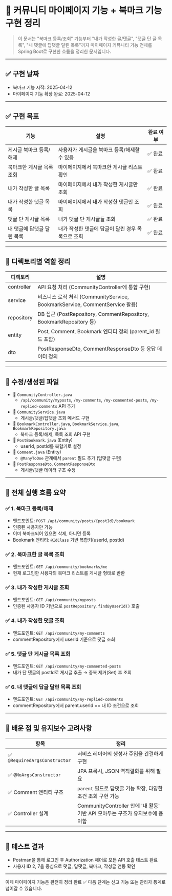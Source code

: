 # 📌 커뮤니티 마이페이지 기능 + 북마크 기능 구현 정리

> 이 문서는 "북마크 등록/조회" 기능부터 "내가 작성한 글/댓글", "댓글 단 글 목록", "내 댓글에 답댓글 달린 목록"까지 마이페이지 커뮤니티 기능 전체를 Spring Boot로 구현한 흐름을 정리한 문서입니다.

---

## ✅ 구현 날짜
- 북마크 기능 시작: 2025-04-12
- 마이페이지 기능 확장 완료: 2025-04-12

---

## ✅ 구현 목표
| 기능 | 설명 | 완료 여부 |
|------|------|------------|
| 게시글 북마크 등록/해제 | 사용자가 게시글을 북마크 등록/해제할 수 있음 | ✅ 완료
| 북마크한 게시글 목록 조회 | 마이페이지에서 북마크한 게시글 리스트 확인 | ✅ 완료
| 내가 작성한 글 목록 | 마이페이지에서 내가 작성한 게시글만 조회 | ✅ 완료
| 내가 작성한 댓글 목록 | 마이페이지에서 내가 작성한 댓글만 조회 | ✅ 완료
| 댓글 단 게시글 목록 | 내가 댓글 단 게시글들 조회 | ✅ 완료
| 내 댓글에 답댓글 달린 목록 | 내가 작성한 댓글에 답글이 달린 경우 목록으로 조회 | ✅ 완료

---

## 📁 디렉토리별 역할 정리
| 디렉토리 | 설명 |
|----------|------|
| controller | API 요청 처리 (CommunityController에 통합 구현) |
| service | 비즈니스 로직 처리 (CommunityService, BookmarkService, CommentService 활용) |
| repository | DB 접근 (PostRepository, CommentRepository, BookmarkRepository 등) |
| entity | Post, Comment, Bookmark 엔티티 정의 (parent_id 필드 포함) |
| dto | PostResponseDto, CommentResponseDto 등 응답 데이터 정의 |

---

## 🔧 수정/생성된 파일
- 📄 `CommunityController.java`
    - `/api/community/myposts`, `/my-comments`, `/my-commented-posts`, `/my-replied-comments` API 추가
- 📄 `CommunityService.java`
    - 게시글/댓글/답댓글 조회 메서드 구현
- 📄 `BookmarkController.java`, `BookmarkService.java`, `BookmarkRepository.java`
    - 북마크 등록/해제, 목록 조회 API 구현
- 📄 `PostBookmark.java` (Entity)
    - userId, postId를 복합키로 설정
- 📄 `Comment.java` (Entity)
    - `@ManyToOne` 관계에서 `parent` 필드 추가 (답댓글 구현)
- 📄 `PostResponseDto`, `CommentResponseDto`
    - 게시글/댓글 데이터 구조 수정

---

## 🧭 전체 실행 흐름 요약

### ✅ 1. 북마크 등록/해제
- 엔드포인트: `POST /api/community/posts/{postId}/bookmark`
- 인증된 사용자만 가능
- 이미 북마크되어 있으면 삭제, 아니면 등록
- Bookmark 엔티티: `@IdClass` 기반 복합키(userId, postId)

### ✅ 2. 북마크한 글 목록 조회
- 엔드포인트: `GET /api/community/bookmarks/me`
- 현재 로그인한 사용자의 북마크 리스트를 게시글 형태로 반환

### ✅ 3. 내가 작성한 게시글 조회
- 엔드포인트: `GET /api/community/myposts`
- 인증된 사용자 ID 기반으로 `postRepository.findByUserId()` 호출

### ✅ 4. 내가 작성한 댓글 조회
- 엔드포인트: `GET /api/community/my-comments`
- commentRepository에서 userId 기준으로 댓글 조회

### ✅ 5. 댓글 단 게시글 목록 조회
- 엔드포인트: `GET /api/community/my-commented-posts`
- 내가 단 댓글의 postId로 게시글 추출 → 중복 제거(Set) 후 조회

### ✅ 6. 내 댓글에 답글 달린 목록 조회
- 엔드포인트: `GET /api/community/my-replied-comments`
- commentRepository에서 parent.userId == 내 ID 조건으로 조회

---

## 🧠 배운 점 및 유지보수 고려사항
| 항목 | 정리 |
|------|------|
| ✅ `@RequiredArgsConstructor` | 서비스 레이어의 생성자 주입을 간결하게 구현 |
| ✅ `@NoArgsConstructor` | JPA 프록시, JSON 역직렬화를 위해 필요 |
| ✅ Comment 엔티티 구조 | `parent` 필드로 답댓글 기능 확장, 다양한 조건 조회 구현 가능 |
| ✅ Controller 설계 | CommunityController 안에 '내 활동' 기반 API 모아두는 구조가 유지보수에 용이함 |

---

## 🧪 테스트 결과
- Postman을 통해 로그인 후 Authorization 헤더로 모든 API 호출 테스트 완료
- 사용자 ID 2, 7을 중심으로 댓글, 답댓글, 북마크, 작성글 연동 확인

---

이제 마이페이지 기능은 완전히 정리 완료 ✅
다음 단계는 신고 기능 또는 관리자 통계로 넘어갈 수 있습니다.

